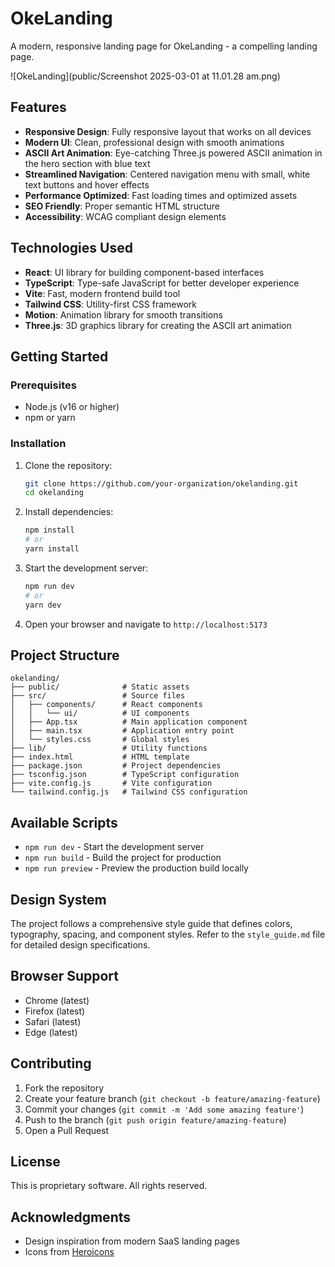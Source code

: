 # OkeLanding

A modern, responsive landing page for OkeLanding - a compelling landing page.

![OkeLanding](public/Screenshot 2025-03-01 at 11.01.28 am.png)

## Features

- **Responsive Design**: Fully responsive layout that works on all devices
- **Modern UI**: Clean, professional design with smooth animations
- **ASCII Art Animation**: Eye-catching Three.js powered ASCII animation in the hero section with blue text
- **Streamlined Navigation**: Centered navigation menu with small, white text buttons and hover effects
- **Performance Optimized**: Fast loading times and optimized assets
- **SEO Friendly**: Proper semantic HTML structure
- **Accessibility**: WCAG compliant design elements

## Technologies Used

- **React**: UI library for building component-based interfaces
- **TypeScript**: Type-safe JavaScript for better developer experience
- **Vite**: Fast, modern frontend build tool
- **Tailwind CSS**: Utility-first CSS framework
- **Motion**: Animation library for smooth transitions
- **Three.js**: 3D graphics library for creating the ASCII art animation

## Getting Started

### Prerequisites

- Node.js (v16 or higher)
- npm or yarn

### Installation

1. Clone the repository:
   ```bash
   git clone https://github.com/your-organization/okelanding.git
   cd okelanding
   ```

2. Install dependencies:
   ```bash
   npm install
   # or
   yarn install
   ```

3. Start the development server:
   ```bash
   npm run dev
   # or
   yarn dev
   ```

4. Open your browser and navigate to `http://localhost:5173`

## Project Structure

```
okelanding/
├── public/              # Static assets
├── src/                 # Source files
│   ├── components/      # React components
│   │   └── ui/          # UI components
│   ├── App.tsx          # Main application component
│   ├── main.tsx         # Application entry point
│   └── styles.css       # Global styles
├── lib/                 # Utility functions
├── index.html           # HTML template
├── package.json         # Project dependencies
├── tsconfig.json        # TypeScript configuration
├── vite.config.js       # Vite configuration
└── tailwind.config.js   # Tailwind CSS configuration
```

## Available Scripts

- `npm run dev` - Start the development server
- `npm run build` - Build the project for production
- `npm run preview` - Preview the production build locally

## Design System

The project follows a comprehensive style guide that defines colors, typography, spacing, and component styles. Refer to the `style_guide.md` file for detailed design specifications.

## Browser Support

- Chrome (latest)
- Firefox (latest)
- Safari (latest)
- Edge (latest)

## Contributing

1. Fork the repository
2. Create your feature branch (`git checkout -b feature/amazing-feature`)
3. Commit your changes (`git commit -m 'Add some amazing feature'`)
4. Push to the branch (`git push origin feature/amazing-feature`)
5. Open a Pull Request

## License

This is proprietary software. All rights reserved.

## Acknowledgments

- Design inspiration from modern SaaS landing pages
- Icons from [Heroicons](https://heroicons.com/)
